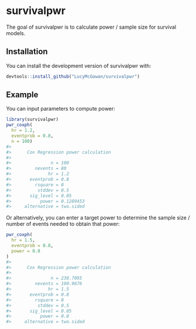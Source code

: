 
<!-- README.md is generated from README.Rmd. Please edit that file -->

# survivalpwr

<!-- badges: start -->
<!-- badges: end -->

The goal of survivalpwr is to calculate power / sample size for survival
models.

## Installation

<!-- You can install the released version of survivalpwr from [CRAN](https://CRAN.R-project.org) with: -->
<!-- ``` r -->
<!-- install.packages("survivalpwr") -->
<!-- ``` -->

You can install the development version of survivalpwr with:

``` r
devtools::install_github("LucyMcGowan/survivalpwr")
```

## Example

You can input parameters to compute power:

``` r
library(survivalpwr)
pwr_coxph(
  hr = 1.2,
  eventprob = 0.8,
  n = 100)
#> 
#>      Cox Regression power calculation 
#> 
#>               n = 100
#>         nevents = 80
#>              hr = 1.2
#>       eventprob = 0.8
#>         rsquare = 0
#>          stddev = 0.5
#>       sig_level = 0.05
#>           power = 0.1289453
#>     alternative = two.sided
```

Or alternatively, you can enter a target power to determine the sample
size / number of events needed to obtain that power:

``` r
pwr_coxph(
  hr = 1.5,
  eventprob = 0.8,
  power = 0.8
)
#> 
#>      Cox Regression power calculation 
#> 
#>               n = 238.7095
#>         nevents = 190.9676
#>              hr = 1.5
#>       eventprob = 0.8
#>         rsquare = 0
#>          stddev = 0.5
#>       sig_level = 0.05
#>           power = 0.8
#>     alternative = two.sided
```
